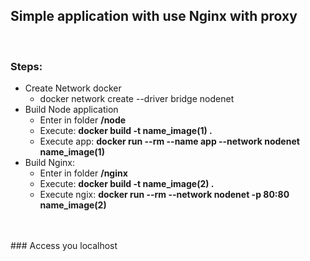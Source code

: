 ## Simple application with use Nginx with proxy

<br />

### Steps:

- Create Network docker
  - docker network create --driver bridge nodenet
- Build Node application
  - Enter in folder **/node**
  - Execute: **docker build -t name_image(1) .**
  - Execute app: **docker run --rm --name app --network nodenet name_image(1)**
- Build Nginx:
  - Enter in folder **/nginx**
  - Execute: **docker build -t name_image(2) .**
  - Execute ngix: **docker run --rm --network nodenet -p 80:80 name_image(2)**
<br />
<br />
### Access you localhost